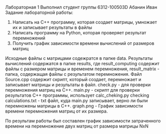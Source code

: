 Лабораторная 1
Выполнил студент группы 6312-100503D Абанин Иван
Задание лабораторной работы: 
1) Написать на С++ программу, которая создает матрицы, умножает их и записывает результаты в файлы
2) Написать программу на Python, которая проверяет результат перемножений
3) Получить график зависимости времени вычислений от размеров матриц

Исходные файлы с матрицами содежратся в папке data.
Результаты вычислений содержатся в папке results, где result_computing содержит файлы с размером матрицы и временем перемножения, result_matrix - папка, содержащая файлы с результатом перемножения.
Файл Source.cpp содержит скрипт, который создает, перемножает и записывает матрицы и результаты в файл.
check.py - для проверки перемножения матриц на C++.
main.py - скрипт для проверки результатов C++ программы, использует calc_cheking.py 
checking calculations.txt - txt файл, куда main.py записывает, верно ли были перемножены матрицы в C++.
graph.png - График зависимости времени перемножения матриц от их размера.

По результам работы был составлен график зависимости затраченного времени на перемножение двух матриц от размера матрицы NxN
